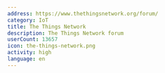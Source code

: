 ```yaml
---
address: https://www.thethingsnetwork.org/forum/
category: IoT
title: The Things Network
description: The Things Network forum
userCount: 13657
icon: the-things-network.png
activity: high
language: en
---
```

